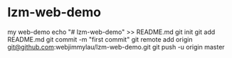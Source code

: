 # lzm-web-demo
my web-demo
echo "# lzm-web-demo" >> README.md
git init
git add README.md
git commit -m "first commit"
git remote add origin git@github.com:webjimmylau/lzm-web-demo.git
git push -u origin master
